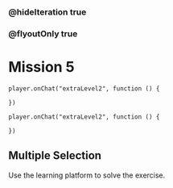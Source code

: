 ### @hideIteration true
### @flyoutOnly true
# Mission 5

```blocks
player.onChat("extraLevel2", function () {
    
})
```

```template
player.onChat("extraLevel2", function () {
    
})
```

## Multiple Selection
Use the learning platform to solve the exercise.